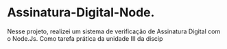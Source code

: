 # Assinatura-Digital-Node.
Nesse projeto, realizei um sistema de verificação de Assinatura Digital com o Node.Js. Como tarefa prática da unidade III da discip
